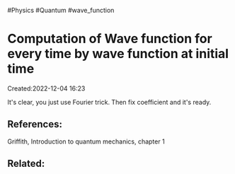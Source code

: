 
#Physics
#Quantum
#wave_function


# Computation of Wave function for every time by wave function at initial time
Created:2022-12-04 16:23

It's clear, you just use Fourier trick.  Then fix  coefficient and it's ready.

## References:
Griffith, Introduction to quantum mechanics, chapter 1

## Related:



